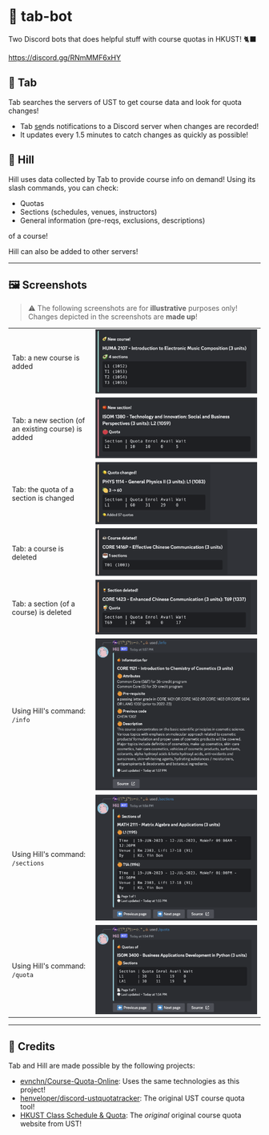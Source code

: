# 🍄 tab-bot

Two Discord bots that does helpful stuff with course quotas in HKUST! 🐈‍⬛

https://discord.gg/RNmMMF6xHY


## 🥁 Tab
Tab searches the servers of UST to get course data and look for quota changes!

- Tab [se](https://youtu.be/FXsGCieXm1E)nds notifications to a Discord server when changes are recorded!
- It updates every 1.5 minutes to catch changes as quickly as possible!

## 🍦 Hill
Hill uses data collected by Tab to provide course info on demand! Using its slash commands, you can check:

- Quotas
- Sections (schedules, venues, instructors)
- General information (pre-reqs, exclusions, descriptions)

of a course!

Hill can also be added to other servers!

---

## 🖼️ Screenshots
> ⚠️ The following screenshots are for **illustrative** purposes only! Changes depicted in the screenshots are **made up**!

|||
| :---         | :---    |
| Tab: a new course is added | ![Tab sends a message when a new course is added](sample_screenshots/tab/new_course.png) |
| Tab: a new section (of an existing course) is added | ![Tab sends a message when a new section (of an existing course) is added](sample_screenshots/tab/new_section.png) |
| Tab: the quota of a section is changed | ![Tab sends a message when the quota of a section is changed](sample_screenshots/tab/quota_changed.png) |
| Tab: a course is deleted | ![Tab sends a message when a course is deleted](sample_screenshots/tab/course_deleted.png) |
| Tab: a section (of a course) is deleted | ![Tab sends a message when a section (of a course) is deleted](sample_screenshots/tab/section_deleted.png) |
| Using Hill's command: `/info` | ![Using Hill's command: `/info`](sample_screenshots/hill/info.png) |
| Using Hill's command: `/sections` | ![Using Hill's command: `/sections`](sample_screenshots/hill/sections.png) |
| Using Hill's command: `/quota` | ![Using Hill's command: `/quota`](sample_screenshots/hill/quota.png) |
---

## 🌟 Credits
Tab and Hill are made possible by the following projects:
- [evnchn/Course-Quota-Online](https://github.com/evnchn/Course-Quota-Online): Uses the same technologies as this project!
- [henveloper/discord-ustquotatracker](https://github.com/henveloper/discord-ustquotatracker): The original UST course quota tool!
- [HKUST Class Schedule & Quota](https://w5.ab.ust.hk/wcq/cgi-bin/): The *original* original course quota website from UST!